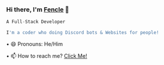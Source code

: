 ### Hi there, I'm [Fencle](https://discord.gg/R26WT5gwg7) 👋

```js
A Full-Stack Developer

I'm a coder who doing Discord bots & Websites for people!
```
• 😄 Pronouns: He/Him

• 📫 How to reach me? [Click Me!](https://discord.com/channels/627118995874643990)
<!--
**Fencle/Fencle** is a ✨ _special_ ✨ repository because its `README.md` (this file) appears on your GitHub profile.
